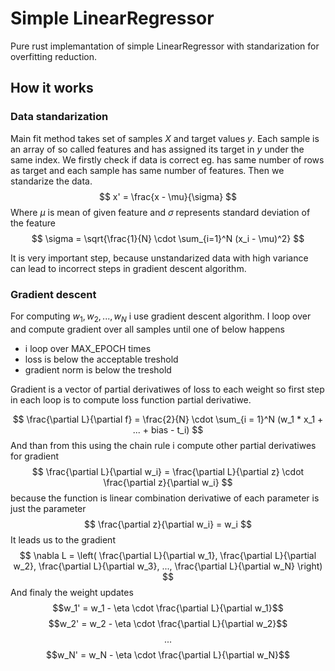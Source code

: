 # Simple LinearRegressor
Pure rust implemantation of simple LinearRegressor with standarization for overfitting reduction. 



## How it works

### Data standarization
Main fit method takes set of samples $X$ and target values $y$. Each sample is an array of so called features and has assigned its target in $y$ under the same index. We firstly check if data is correct eg. has same number of rows as target and each sample has same number of features. Then we standarize the data.
$$
    x' = \frac{x - \mu}{\sigma}
$$
Where $\mu$ is mean of given feature and $\sigma$ represents standard deviation of the feature
$$
    \sigma = \sqrt{\frac{1}{N} \cdot \sum_{i=1}^N (x_i - \mu)^2}
$$

It is very important step, because unstandarized data with high variance can lead to incorrect steps in gradient descent algorithm.

### Gradient descent
For computing $w_1, w_2, ..., w_N$ i use gradient descent algorithm. I loop over and compute gradient over all samples until one of below happens
- i loop over MAX_EPOCH times
- loss is below the acceptable treshold
- gradient norm is below the treshold

Gradient is a vector of partial derivatiwes of loss to each weight so first step in each loop is to compute loss function partial derivatiwe.

$$
    \frac{\partial L}{\partial f} 
    = \frac{2}{N} \cdot \sum_{i = 1}^N (w_1 * x_1 + ... + bias - t_i)
$$
And than from this using the chain rule i compute other partial derivatiwes for gradient
$$ 
    \frac{\partial L}{\partial w_i} = \frac{\partial L}{\partial z} \cdot \frac{\partial z}{\partial w_i}
$$
because the function is linear combination derivatiwe of each parameter is just the parameter
$$ 
    \frac{\partial z}{\partial w_i} = w_i 
$$
It leads us to the gradient
$$
\nabla L = \left(
    \frac{\partial L}{\partial w_1}, 
    \frac{\partial L}{\partial w_2}, 
    \frac{\partial L}{\partial w_3}, 
    ...,
    \frac{\partial L}{\partial w_N}
    \right)
$$
And finaly the weight updates
$$w_1' = w_1 - \eta \cdot \frac{\partial L}{\partial w_1}$$
$$w_2' = w_2 - \eta \cdot \frac{\partial L}{\partial w_2}$$
$$ ... $$
$$w_N' = w_N - \eta \cdot \frac{\partial L}{\partial w_N}$$